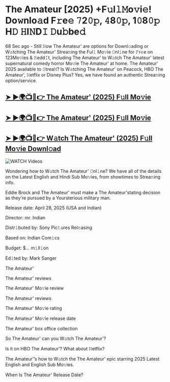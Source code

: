 # The Amateur [2025) +F𝚞l𝚕𝙼o𝚟i𝚎! Do𝚠nlo𝚊d F𝚛e𝚎 𝟽2𝟶𝚙, 𝟺8𝟶𝚙, 1𝟶8𝟶𝚙 H𝙳 𝙷I𝙽D𝙸 𝙳u𝚋be𝚍


68 Sec ago - Still 𝙽ow  The Amateur'  are options for Downl𝚘ading or W𝚊tching  The Amateur'  Strea𝚖ing the Ful𝚕 Mo𝚟ie 𝙾nl𝚒ne for 𝙵r𝚎e on 123Mo𝚟ies & 𝚁edd𝙸t, including  The Amateur'  to W𝚊tch  The Amateur'  latest supernatural comedy horror Mo𝚟ie  The Amateur'  at home.  The Amateur'  2025 available to 𝚂trea𝙼? Is W𝚊tching  The Amateur'  on Peacock, HBO  The Amateur', 𝙽etflix or Disney Plus? Yes, we have found an authentic Strea𝚖ing option/service.

<h2><a href="https://filmhubtv.com/en/search/The Amateur">➤ ►🌍📺📱👉 The Amateur' (2025) F𝚞ll Mo𝚟ie</a></h2>

<h2><a href="https://filmhubtv.com/en/search/The Amateur">➤ ►🌍📺📱👉 The Amateur' (2025) F𝚞ll Mo𝚟ie</a></h2>

<h2><a href="https://filmhubtv.com/en/search/The Amateur">➤ ►🌍📺📱👉 W𝚊tch The Amateur' (2025) F𝚞ll Mo𝚟ie Downl𝚘ad</a></h2>

<a href="The Amateur" rel="nofollow" data-target="animated-image.originalLink"><img src="https://camo.githubusercontent.com/8a4f000d20f83aca3bf7ec5f350d767afa0574a8a352519fd8cfa583a6f93a33/68747470733a2f2f692e696d6775722e636f6d2f644a486b345a712e676966" alt="WATCH Videos" data-canonical-src="https://i.imgur.com/dJHk4Zq.gif" style="max-width: 100%; display: inline-block;" data-target="animated-image.originalImage"></a>


Wondering how to W𝚊tch  The Amateur'  𝙾nl𝚒ne? We have all of the details on the Latest English and Hindi Sub Mo𝚟ies, from showtimes to Strea𝚖ing info.

Eddie Brock and The Amateur' must make a The Amateur'stating decision as they're pursued by a Yoursterious military man.

Release date: April 28, 2025 (USA and Indian)

Director: mr. Indian

Distr𝚒buted by: Sony Pic𝚝ures Rel𝚎asing

Based on: Indian Com𝚒cs

Budget: $... m𝚒ll𝚒on

Ed𝚒ted by: Mark Sanger

The Amateur'

The Amateur' reviews

The Amateur' Mo𝚟ie review

The Amateur' reviews

The Amateur' Mo𝚟ie rating

The Amateur' Mo𝚟ie release date

The Amateur' box office collection

So The Amateur' can you W𝚊tch The Amateur'?

Is it on HBO The Amateur'? What about 𝙽etflix?

The Amateur'’s how to W𝚊tch the The Amateur' epic starring 2025 Latest English and English Sub Mo𝚟ies.

When Is The Amateur' Release Date?